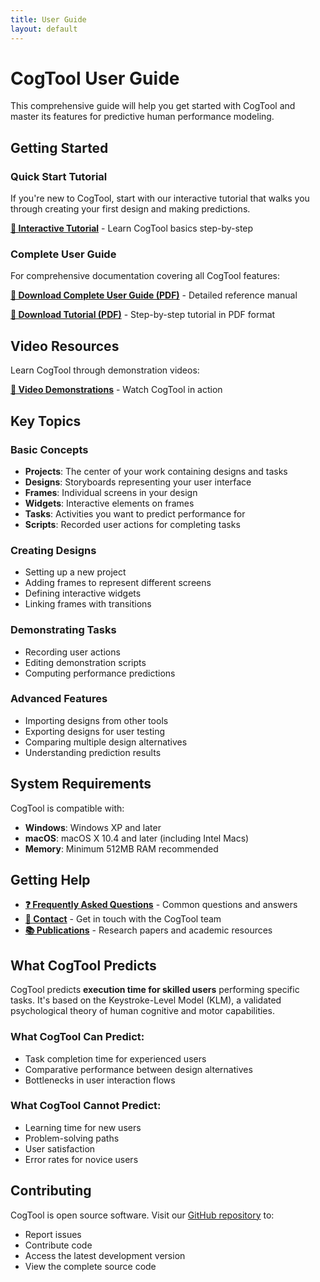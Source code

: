 ```yaml
---
title: User Guide
layout: default
---
```


# CogTool User Guide

This comprehensive guide will help you get started with CogTool and master its features for predictive human performance modeling.

## Getting Started

### Quick Start Tutorial
If you're new to CogTool, start with our interactive tutorial that walks you through creating your first design and making predictions.

[**📖 Interactive Tutorial**]({{site.baseurl}}/tutorial/) - Learn CogTool basics step-by-step

### Complete User Guide
For comprehensive documentation covering all CogTool features:

[**📄 Download Complete User Guide (PDF)**]({{site.baseurl}}/downloads/CogToolUserGuide_1_2.pdf) - Detailed reference manual

[**📄 Download Tutorial (PDF)**]({{site.baseurl}}/downloads/CogToolTutorial.pdf) - Step-by-step tutorial in PDF format

## Video Resources

Learn CogTool through demonstration videos:

[**🎥 Video Demonstrations**]({{site.baseurl}}/video/) - Watch CogTool in action

## Key Topics

### Basic Concepts
- **Projects**: The center of your work containing designs and tasks
- **Designs**: Storyboards representing your user interface
- **Frames**: Individual screens in your design
- **Widgets**: Interactive elements on frames
- **Tasks**: Activities you want to predict performance for
- **Scripts**: Recorded user actions for completing tasks

### Creating Designs
- Setting up a new project
- Adding frames to represent different screens
- Defining interactive widgets
- Linking frames with transitions

### Demonstrating Tasks
- Recording user actions
- Editing demonstration scripts
- Computing performance predictions

### Advanced Features
- Importing designs from other tools
- Exporting designs for user testing
- Comparing multiple design alternatives
- Understanding prediction results

## System Requirements

CogTool is compatible with:
- **Windows**: Windows XP and later
- **macOS**: macOS X 10.4 and later (including Intel Macs)
- **Memory**: Minimum 512MB RAM recommended

## Getting Help

- [**❓ Frequently Asked Questions**]({{site.baseurl}}/faqs/) - Common questions and answers
- [**📧 Contact**]({{site.baseurl}}/contact/) - Get in touch with the CogTool team
- [**📚 Publications**]({{site.baseurl}}/publications/) - Research papers and academic resources

## What CogTool Predicts

CogTool predicts **execution time for skilled users** performing specific tasks. It's based on the Keystroke-Level Model (KLM), a validated psychological theory of human cognitive and motor capabilities.

### What CogTool Can Predict:
- Task completion time for experienced users
- Comparative performance between design alternatives
- Bottlenecks in user interaction flows

### What CogTool Cannot Predict:
- Learning time for new users
- Problem-solving paths
- User satisfaction
- Error rates for novice users

## Contributing

CogTool is open source software. Visit our [GitHub repository](https://github.com/CogTool-Modern/cogtool) to:
- Report issues
- Contribute code
- Access the latest development version
- View the complete source code